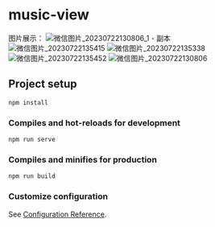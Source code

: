 # music-view
图片展示：
![微信图片_20230722130806_1 - 副本](https://github.com/Jerrytan24/music_front/assets/58656693/0da0f58e-2565-4c36-970b-6e5e25bc238f)
![微信图片_20230722135415](https://github.com/Jerrytan24/music_front/assets/58656693/4296f902-2d1e-4990-a1b5-d202c393e0e1)
![微信图片_20230722135338](https://github.com/Jerrytan24/music_front/assets/58656693/f4f67168-67de-44a7-a3ea-a32f74c962e0)
![微信图片_20230722135452](https://github.com/Jerrytan24/music_front/assets/58656693/576e9eee-275b-46cc-8362-4c54f5756fc7)
![微信图片_20230722130806](https://github.com/Jerrytan24/music_front/assets/58656693/cdf8f5c0-c2d1-422a-bbcb-3161811e82de)

## Project setup
```
npm install
```

### Compiles and hot-reloads for development
```
npm run serve
```

### Compiles and minifies for production
```
npm run build
```

### Customize configuration
See [Configuration Reference](https://cli.vuejs.org/config/).
